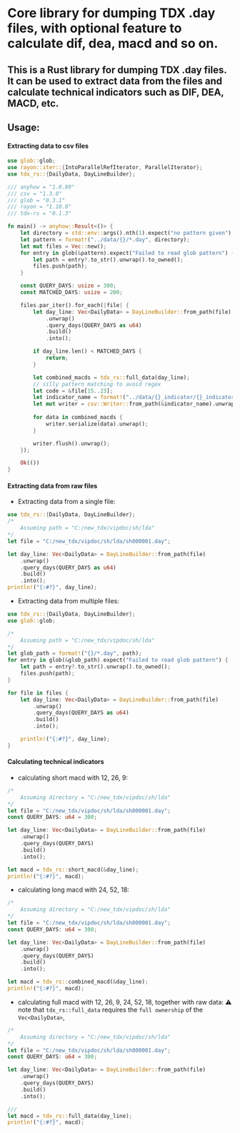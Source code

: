 # Core library for dumping TDX .day files, with optional feature to calculate dif, dea, macd and so on.

## This is a Rust library for dumping TDX .day files. It can be used to extract data from the files and calculate technical indicators such as DIF, DEA, MACD, etc.

## Usage:

#### Extracting data to csv files
```rust
use glob::glob;
use rayon::iter::{IntoParallelRefIterator, ParallelIterator};
use tdx_rs::{DailyData, DayLineBuilder};

/// anyhow = "1.0.89"
/// csv = "1.3.0"
/// glob = "0.3.1"
/// rayon = "1.10.0"
/// tdx-rs = "0.1.3"

fn main() -> anyhow::Result<()> {
    let directory = std::env::args().nth(1).expect("no pattern given");
    let pattern = format!("../data/{}/*.day", directory);
    let mut files = Vec::new();
    for entry in glob(&pattern).expect("Failed to read glob pattern") {
        let path = entry?.to_str().unwrap().to_owned();
        files.push(path);
    }

    const QUERY_DAYS: usize = 300;
    const MATCHED_DAYS: usize = 200;

    files.par_iter().for_each(|file| {
        let day_line: Vec<DailyData> = DayLineBuilder::from_path(file)
            .unwrap()
            .query_days(QUERY_DAYS as u64)
            .build()
            .into();

        if day_line.len() < MATCHED_DAYS {
            return;
        }

        let combined_macds = tdx_rs::full_data(day_line);
        // silly pattern matching to avoid regex
        let code = &file[15..23];
        let indicator_name = format!("../data/{}_indicator/{}_indicator.csv", directory, code);
        let mut writer = csv::Writer::from_path(&indicator_name).unwrap();
        
        for data in combined_macds {
            writer.serialize(data).unwrap();
        }

        writer.flush().unwrap();
    });

    Ok(())
}
```

#### Extracting data from raw files
-  Extracting data from a single file:
```rust
use tdx_rs::{DailyData, DayLineBuilder};
/* 
    Assuming path = "C:/new_tdx/vipdoc/sh/lda"
*/
let file = "C:/new_tdx/vipdoc/sh/lda/sh000001.day";

let day_line: Vec<DailyData> = DayLineBuilder::from_path(file)
    .unwrap()
    .query_days(QUERY_DAYS as u64)
    .build()
    .into();
println!("{:#?}", day_line);

```

-  Extracting data from multiple files:
```rust
use tdx_rs::{DailyData, DayLineBuilder};
use glob::glob;

/* 
    Assuming path = "C:/new_tdx/vipdoc/sh/lda"
*/
let glob_path = format!("{}/*.day", path);
for entry in glob(&glob_path).expect("Failed to read glob pattern") {
    let path = entry?.to_str().unwrap().to_owned();
    files.push(path);
}

for file in files {
    let day_line: Vec<DailyData> = DayLineBuilder::from_path(file)
        .unwrap()
        .query_days(QUERY_DAYS as u64)
        .build()
        .into();

    println!("{:#?}", day_line);
}
```


#### Calculating technical indicators
- calculating short macd with 12, 26, 9:
```rust
/* 
    Assuming directory = "C:/new_tdx/vipdoc/sh/lda"
*/
let file = "C:/new_tdx/vipdoc/sh/lda/sh000001.day";
const QUERY_DAYS: u64 = 300;

let day_line: Vec<DailyData> = DayLineBuilder::from_path(file)
    .unwrap()
    .query_days(QUERY_DAYS)
    .build()
    .into();

let macd = tdx_rs::short_macd(&day_line);
println!("{:#?}", macd);
```
- calculating long macd with 24, 52, 18:
```rust
/* 
    Assuming directory = "C:/new_tdx/vipdoc/sh/lda"
*/
let file = "C:/new_tdx/vipdoc/sh/lda/sh000001.day";
const QUERY_DAYS: u64 = 300;

let day_line: Vec<DailyData> = DayLineBuilder::from_path(file)
    .unwrap()
    .query_days(QUERY_DAYS)
    .build()
    .into();

let macd = tdx_rs::combined_macd(&day_line);
println!("{:#?}", macd);
```
- calculating full macd with 12, 26, 9, 24, 52, 18, together with raw data:
⚠️ note that `tdx_rs::full_data` requires the `full ownership` of the `Vec<DailyData>`, 
```rust
/* 
    Assuming directory = "C:/new_tdx/vipdoc/sh/lda"
*/
let file = "C:/new_tdx/vipdoc/sh/lda/sh000001.day";
const QUERY_DAYS: u64 = 300;

let day_line: Vec<DailyData> = DayLineBuilder::from_path(file)
    .unwrap()
    .query_days(QUERY_DAYS)
    .build()
    .into();

/// 
let macd = tdx_rs::full_data(day_line);
println!("{:#?}", macd);
```